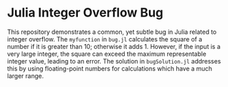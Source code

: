 # Julia Integer Overflow Bug

This repository demonstrates a common, yet subtle bug in Julia related to integer overflow. The `myfunction` in `bug.jl` calculates the square of a number if it is greater than 10; otherwise it adds 1. However, if the input is a very large integer, the square can exceed the maximum representable integer value, leading to an error. The solution in `bugSolution.jl` addresses this by using floating-point numbers for calculations which have a much larger range.